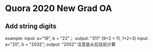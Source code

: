 # Quora 2020 New Grad OA

## Add string digits

example:
input: a="19", b = "22"； output: "311" (9+2 = 11, 1+2=3)
input: a="20", b = "2032"; output: "2052"
注意是从后往前计算

